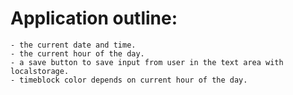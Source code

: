 # Application outline:

    - the current date and time.
    - the current hour of the day.
    - a save button to save input from user in the text area with localstorage.
    - timeblock color depends on current hour of the day.
    

